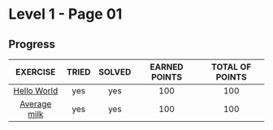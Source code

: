 # Level 1 - Page 01

## Progress

<div align="center">
	<table style="text-align: center">
		<thead>
			<tr>
				<th>EXERCISE</th>
				<th>TRIED</th>
				<th>SOLVED</th>
				<th>EARNED POINTS</th>
				<th>TOTAL OF POINTS</th>
			</tr>
		</thead>
		<tbody>
			<tr>
				<td>
					<a href="https://github.com/davidmonteiro03/Main/tree/main/CIC/winhost/nivel-1/pag01/01%20-%20Ola%20Mundo">Hello World</a>
				</td>
				<td>yes</td>
				<td>yes</td>
				<td>100</td>
				<td>100</td>
			</tr>
			<tr>
				<td>
					<a href="https://github.com/davidmonteiro03/Main/tree/main/CIC/winhost/nivel-1/pag01/02%20-%20M%C3%A9dia%20de%20leite">Average milk</a>
				</td>
				<td>yes</td>
				<td>yes</td>
				<td>100</td>
				<td>100</td>
			</tr>
		</tbody>
	</table>
</div>
